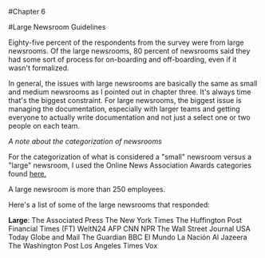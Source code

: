 #Chapter 6

#Large Newsroom Guidelines

Eighty-five percent of the respondents from the survey were from large newsrooms. Of the large newsrooms, 80 percent of newsrooms said they had some sort of process for on-boarding and off-boarding, even if it wasn't formalized.

In general, the issues with large newsrooms are basically the same as small and medium newsrooms as I pointed out in chapter three. It's always time that's the biggest constraint. For large newsrooms, the biggest issue is managing the documentation, especially with larger teams and getting everyone to actually write documentation and not just a select one or two people on each team. 

*A note about the categorization of newsrooms*

For the categorization of what is considered a "small" newsroom versus a "large" newsroom, I used the Online News Association Awards categories found [here.](https://journalists.org/awards/online-journalism-awards-rules-eligibility/)

A large newsroom is more than 250 employees. 

Here's a list of some of the large newsrooms that responded:

**Large**:
The Associated Press
The New York Times
The Huffington Post
Financial Times (FT) 
WeltN24
AFP
CNN
NPR
The Wall Street Journal
USA Today
Globe and Mail
The Guardian
BBC
El Mundo
La Nación
Al Jazeera
The Washington Post
Los Angeles Times
Vox

